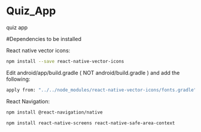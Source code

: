 # Quiz_App
 quiz app


#Dependencies to be installed

React native vector icons:
```bash
npm install --save react-native-vector-icons
```
Edit android/app/build.gradle ( NOT android/build.gradle ) and add the following:
```bash
apply from: "../../node_modules/react-native-vector-icons/fonts.gradle"
```
React Navigation:
```bash
npm install @react-navigation/native
```
```bash
npm install react-native-screens react-native-safe-area-context
```